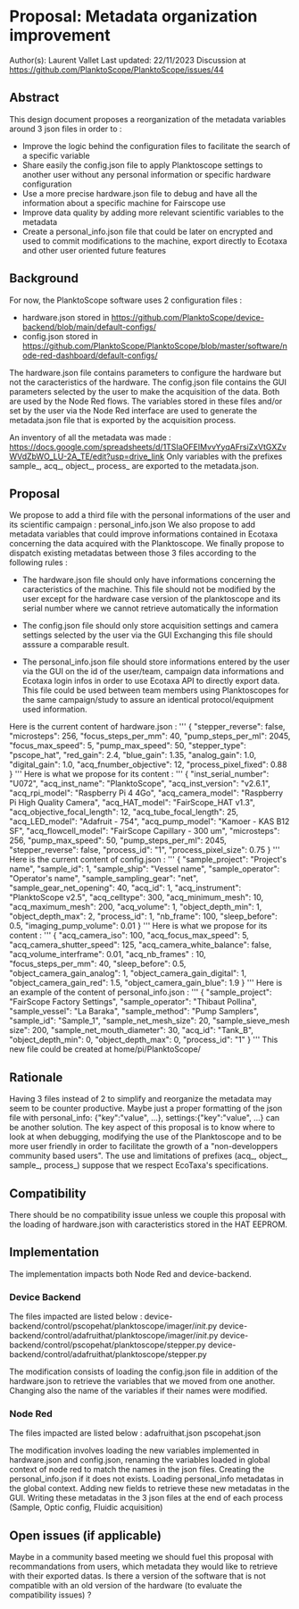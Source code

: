 # Proposal: Metadata organization improvement

Author(s): Laurent Vallet Last updated: 22/11/2023 Discussion at https://github.com/PlanktoScope/PlanktoScope/issues/44

## Abstract

This design document proposes a reorganization of the metadata variables around 3 json files in order to : 
- Improve the logic behind the configuration files to facilitate the search of a specific variable
- Share easily the config.json file to apply Planktoscope settings to another user without any personal information or specific hardware configuration
- Use a more precise hardware.json file to debug and have all the information about a specific machine for Fairscope use
- Improve data quality by adding more relevant scientific variables to the metadata
- Create a personal_info.json file that could be later on encrypted and used to commit modifications to the machine, export directly to Ecotaxa and other user oriented future features

## Background

For now, the PlanktoScope software uses 2 configuration files : 
- hardware.json stored in https://github.com/PlanktoScope/device-backend/blob/main/default-configs/
- config.json stored in https://github.com/PlanktoScope/PlanktoScope/blob/master/software/node-red-dashboard/default-configs/

The hardware.json file contains parameters to configure the hardware but not the caracteristics of the hardware.
The config.json file contains the GUI parameters selected by the user to make the acquisition of the data.
Both are used by the Node Red flows.
The variables stored in these files and/or set by the user via the Node Red interface are used to generate the metadata.json file that is exported by the acquisition process.

An inventory of all the metadata was made : https://docs.google.com/spreadsheets/d/1TSIaOFEIMvvYyqAFrsiZxVtGXZvWVdZbWO_LU-2A_TE/edit?usp=drive_link 
Only variables with the prefixes sample_, acq_, object_, process_ are exported to the metadata.json.

## Proposal

We propose to add a third file with the personal informations of the user and its scientific campaign : personal_info.json
We also propose to add metadata variables that could improve informations contained in Ecotaxa concerning the data acquired with the Planktoscope.
We finally propose to dispatch existing metadatas between those 3 files according to the following rules : 

- The hardware.json file should only have informations concerning the caracteristics of the machine.
  This file should not be modified by the user except for the hardware case version of the planktoscope and its serial number where we cannot retrieve automatically the information
  
- The config.json file should only store acquisition settings and camera settings selected by the user via the GUI
  Exchanging this file should asssure a comparable result.
  
- The personal_info.json file should store informations entered by the user via the GUI on the id of the user/team, campaign data informations and Ecotaxa login infos in order to use Ecotaxa API to directly export data.
  This file could be used between team members using Planktoscopes for the same campaign/study to assure an identical protocol/equipment used information.
  
Here is the current content of hardware.json :
'''
{
  "stepper_reverse": false,
  "microsteps": 256,
  "focus_steps_per_mm": 40,
  "pump_steps_per_ml": 2045,
  "focus_max_speed": 5,
  "pump_max_speed": 50,
  "stepper_type": "pscope_hat",
  "red_gain": 2.4,
  "blue_gain": 1.35,
  "analog_gain": 1.0,
  "digital_gain": 1.0,
  "acq_fnumber_objective": 12,
  "process_pixel_fixed": 0.88
}
'''
Here is what we propose for its content :
'''
{
  "inst_serial_number": "U072",
  "acq_inst_name": "PlanktoScope",
  "acq_inst_version": "v2.6.1",
  "acq_rpi_model": "Raspberry Pi 4 4Go",
  "acq_camera_model": "Raspberry Pi High Quality Camera",
  "acq_HAT_model": "FairScope_HAT v1.3",
  "acq_objective_focal_length": 12,
  "acq_tube_focal_length": 25,
  "acq_LED_model": "Adafruit - 754",
  "acq_pump_model": "Kamoer - KAS B12 SF",
  "acq_flowcell_model": "FairScope Capillary - 300 um",
  "microsteps": 256,
  "pump_max_speed": 50,
  "pump_steps_per_ml": 2045,
  "stepper_reverse": false,
  "process_id": "1",
  "process_pixel_size": 0.75
}
'''
Here is the current content of config.json : 
'''
{
  "sample_project": "Project's name",
  "sample_id": 1,
  "sample_ship": "Vessel name",
  "sample_operator": "Operator's name",
  "sample_sampling_gear": "net",
  "sample_gear_net_opening": 40,
  "acq_id": 1,
  "acq_instrument": "PlanktoScope v2.5",
  "acq_celltype": 300,
  "acq_minimum_mesh": 10,
  "acq_maximum_mesh": 200,
  "acq_volume": 1,
  "object_depth_min": 1,
  "object_depth_max": 2,
  "process_id": 1,
  "nb_frame": 100,
  "sleep_before": 0.5,
  "imaging_pump_volume": 0.01
}
'''
Here is what we propose for its content : 
'''
{
  "acq_camera_iso": 100,
  "acq_focus_max_speed": 5,
  "acq_camera_shutter_speed": 125,
  "acq_camera_white_balance": false,
  "acq_volume_interframe": 0.01,
  "acq_nb_frames" : 10,
  "focus_steps_per_mm": 40,
  "sleep_before": 0.5,
  "object_camera_gain_analog": 1,
  "object_camera_gain_digital": 1,
  "object_camera_gain_red": 1.5,
  "object_camera_gain_blue": 1.9
}
'''
Here is an example of the content of personal_info.json : 
'''
{
  "sample_project": "FairScope Factory Settings",
  "sample_operator": "Thibaut Pollina",
  "sample_vessel": "La Baraka",
  "sample_method": "Pump Samplers",
  "sample_id": "Sample_1",
  "sample_net_mesh_size": 20,
  "sample_sieve_mesh size": 200,
  "sample_net_mouth_diameter": 30,
  "acq_id": "Tank_B",
  "object_depth_min": 0,
  "object_depth_max": 0,
  "process_id": "1"
}
'''
This new file could be created at home/pi/PlanktoScope/

## Rationale

Having 3 files instead of 2 to simplify and reorganize the metadata may seem to be counter productive.
Maybe just a proper formatting of the json file with personal_info: {"key":"value", ...}, settings:{"key":"value", ...} can be another solution.
The key aspect of this proposal is to know where to look at when debugging, modifying the use of the Planktoscope and to be more user friendly in order to facilitate the growth of a "non-developpers community based users".
The use and limitations of prefixes (acq_, object_, sample_, process_) suppose that we respect EcoTaxa's specifications.

## Compatibility

There should be no compatibility issue unless we couple this proposal with the loading of hardware.json with caracteristics stored in the HAT EEPROM.

## Implementation

The implementation impacts both Node Red and device-backend.

### Device Backend
The files impacted are listed below : 
device-backend/control/pscopehat/planktoscope/imager/_init_.py
device-backend/control/adafruithat/planktoscope/imager/_init_.py
device-backend/control/pscopehat/planktoscope/stepper.py
device-backend/control/adafruithat/planktoscope/stepper.py

The modification consists of loading the config.json file in addition of the hardware.json to retrieve the variables that we moved from one another.
Changing also the name of the variables if their names were modified.

### Node Red 
The files impacted are listed below :
adafruithat.json
pscopehat.json

The modification involves loading the new variables implemented in hardware.json and config.json, renaming the variables loaded in global context of node red to match the names in the json files.
Creating the personal_info.json if it does not exists.
Loading personal_info metadatas in the global context.
Adding new fields to retrieve these new metadatas in the GUI.
Writing these metadatas in the 3 json files at the end of each process (Sample, Optic config, Fluidic acquisition)


## Open issues (if applicable)

Maybe in a community based meeting we should fuel this proposal with recommandations from users, which metadata they would like to retrieve with their exported datas.
Is there a version of the software that is not compatible with an old version of the hardware (to evaluate the compatibility issues) ?

